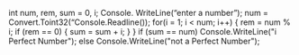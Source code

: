 int num, rem, sum = 0, i; 
Console. WriteLine(“enter a number”);
num = Convert.Toint32(“Console.Readline());
for(i = 1; i < num; i++)
{
rem = num % i;
if (rem == 0)
{
sum = sum + i;
}
}
if (sum == num)
Console.WriteLine("i Perfect Number");
else
Console.WriteLine("not a Perfect Number");
